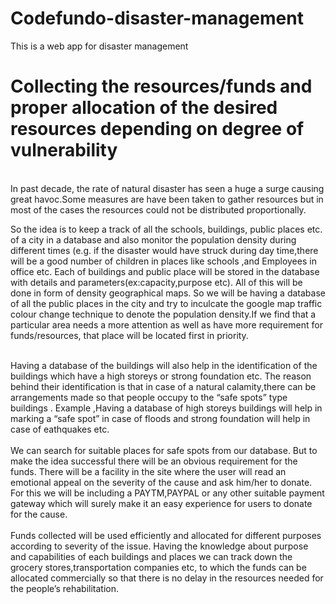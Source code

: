 # Codefundo-disaster-management
This is a web app for disaster management

<div class="" style={padding-left:50px;}>

</div>
<h1  style={padding-left:50px;}>   Collecting the resources/funds and proper allocation of the desired resources depending on degree of vulnerability</h1>
</br>
<div class="" style={padding-left:50px;font-size: 30px;
    font-style: italic;}>
  In past decade, the rate of natural disaster has seen a huge a surge causing  great havoc.Some measures are have been taken to gather resources but in most of the cases the resources could not be distributed proportionally.

  So the idea is to keep a track of all the schools, buildings, public places etc. of a city in a database and also monitor the population density during different times (e.g. if the disaster would have struck during day time,there will be a good number of children in places like schools ,and Employees in office etc.
  Each of buildings and public place will be stored in the database with details and parameters(ex:capacity,purpose etc).
All of this will be done in form of density geographical maps.
So we will be having a database of all the public places in the city and try to inculcate the google map traffic colour change technique to denote the population density.If we find that a particular area needs a more attention as well as have more requirement for funds/resources, that place will be located first in priority.
</div>
</br>
<div class="" style={padding-left:50px;font-size: 30px;
    font-style: italic;}>
  Having a database of the buildings will also help in the identification of the buildings which have a high storeys or strong foundation etc.
  The reason behind their identification is that in case of a natural calamity,there can be arrangements made so that people occupy to the “safe spots” type buildings .
  Example ,Having a database of high storeys buildings will help in marking a “safe spot” in case of floods and strong foundation will help in case of eathquakes etc.
</div>
</br>

<div class=""  style={padding-left:50px;font-size: 30px;
    font-style: italic;}>
  We can search for suitable places for safe spots from our database.
  But to make the idea successful there will be an obvious requirement for the funds. There will be a facility in the site where the user will read an emotional appeal on the severity of the cause and ask him/her to donate.
  For this we will be including a PAYTM,PAYPAL or any other suitable payment gateway which will surely make it an easy experience for users to donate for the cause.


</div>
</br>

<div class="">
  Funds collected will be used efficiently and allocated for different purposes according to severity  of the issue.
Having the knowledge about purpose and capabilities of each buildings and places we can track down the grocery  stores,transportation companies etc, to which the funds can be allocated commercially so that there is no delay in the resources needed for the people’s rehabilitation.
</div>
</br>

 
